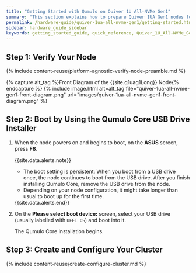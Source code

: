 ```yaml
---
title: "Getting Started with Qumulo on Quiver 1U All-NVMe Gen1"
summary: "This section explains how to prepare Quiver 1UA Gen1 nodes for creating a Qumulo cluster."
permalink: /hardware-guide/quiver-1ua-all-nvme-gen1/getting-started.html
sidebar: hardware_guide_sidebar
keywords: getting_started_guide, quick_reference, Quiver_1U_All-NVMe_Gen1, verify_node, field_verification_tool, FVT
---
```


## Step 1: Verify Your Node
{% include content-reuse/platform-agnostic-verify-node-preamble.md %}

   {% capture alt_tag %}Front Diagram of the {{site.q1uag1Long}} Node{% endcapture %}
   {% include image.html alt=alt_tag file="quiver-1ua-all-nvme-gen1-front-diagram.png" url="images/quiver-1ua-all-nvme-gen1-front-diagram.png" %}


## Step 2: Boot by Using the Qumulo Core USB Drive Installer
1. When the node powers on and begins to boot, on the **ASUS** screen, press **F8**.

   {{site.data.alerts.note}}
   <ul>
     <li>The boot setting is persistent: When you boot from a USB drive once, the node continues to boot from the USB drive. After you finish installing Qumulo Core, remove the USB drive from the node.</li>
     <li>Depending on your node configuration, it might take longer than usual to boot up for the first time.</li>
   </ul>
   {{site.data.alerts.end}}

1. On the **Please select boot device:** screen, select your USB drive (usually labelled with `UEFI OS`) and boot into it.

   The Qumulo Core installation begins.
   

## Step 3: Create and Configure Your Cluster
{% include content-reuse/create-configure-cluster.md %}
